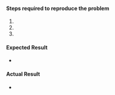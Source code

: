 #### Steps required to reproduce the problem

1. 
2. 
3. 

#### Expected Result

- 

#### Actual Result

- 
